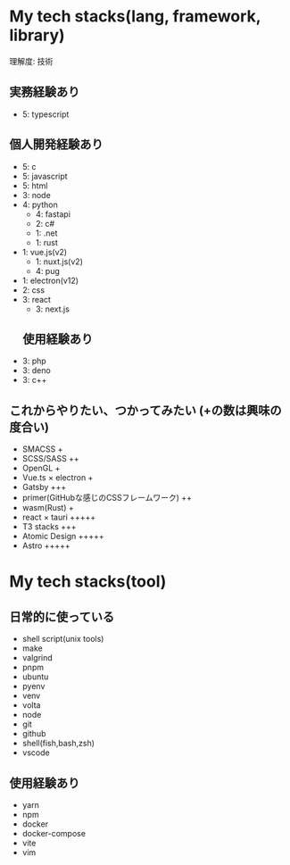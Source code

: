 # My tech stacks(lang, framework, library)
理解度: 技術 
## 実務経験あり
- 5: typescript 
## 個人開発経験あり
- 5: c
- 5: javascript
- 5: html
- 3: node
- 4: python
  - 4: fastapi
  - 2: c#
  - 1: .net
  - 1: rust
- 1: vue.js(v2)
  - 1: nuxt.js(v2)
  - 4: pug
- 1: electron(v12)
- 2: css
- 3: react
  - 3: next.js
  ## 使用経験あり
- 3: php
- 3: deno
- 3: c++
## これからやりたい、つかってみたい (+の数は興味の度合い)
- SMACSS +
- SCSS/SASS ++
- OpenGL +
- Vue.ts × electron +
- Gatsby +++
- primer(GitHubな感じのCSSフレームワーク) ++
- wasm(Rust) +
- react × tauri +++++
- T3 stacks +++
- Atomic Design +++++
- Astro +++++

# My tech stacks(tool)
## 日常的に使っている
- shell script(unix tools)
- make
- valgrind
- pnpm
- ubuntu
- pyenv
- venv
- volta
- node
- git
- github
- shell(fish,bash,zsh)
- vscode
## 使用経験あり
- yarn
- npm
- docker
- docker-compose
- vite
- vim
